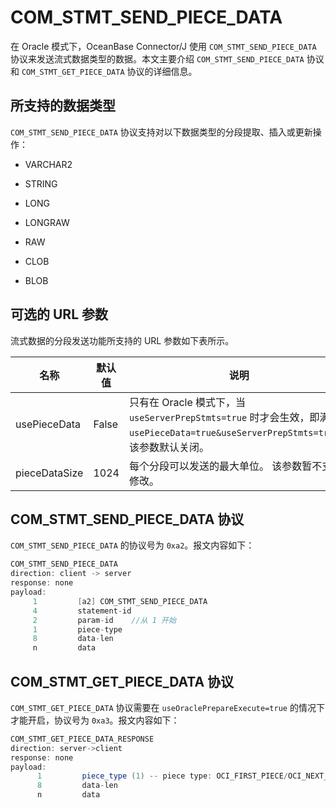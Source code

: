 # COM_STMT_SEND_PIECE_DATA 

在 Oracle 模式下，OceanBase Connector/J 使用 `COM_STMT_SEND_PIECE_DATA` 协议来发送流式数据类型的数据。本文主要介绍 `COM_STMT_SEND_PIECE_DATA` 协议和 `COM_STMT_GET_PIECE_DATA` 协议的详细信息。

## 所支持的数据类型 

`COM_STMT_SEND_PIECE_DATA` 协议支持对以下数据类型的分段提取、插入或更新操作：

* VARCHAR2

  

* STRING

  

* LONG

  

* LONGRAW

  

* RAW

  

* CLOB

  

* BLOB

  




## 可选的 URL 参数 


流式数据的分段发送功能所支持的 URL 参数如下表所示。


|      名称       |  默认值  |                      说明                                       |
|---------------|-------|------------------------------------------------------------------------------------------------------------|
| usePieceData  | False | 只有在 Oracle 模式下，当 `useServerPrepStmts=true` 时才会生效，即满足 `usePieceData=true&useServerPrepStmts=true`。 该参数默认关闭。 |
| pieceDataSize | 1024  | 每个分段可以发送的最大单位。 该参数暂不支持修改。                                                                                  |



## COM_STMT_SEND_PIECE_DATA 协议 


`COM_STMT_SEND_PIECE_DATA` 的协议号为 `0xa2`。报文内容如下：

```java
COM_STMT_SEND_PIECE_DATA
direction: client -> server
response: none
payload:
     1         [a2] COM_STMT_SEND_PIECE_DATA
     4         statement-id
     2         param-id    //从 1 开始
     1         piece-type
     8         data-len
     n         data
```



## COM_STMT_GET_PIECE_DATA 协议 

`COM_STMT_GET_PIECE_DATA` 协议需要在 `useOraclePrepareExecute=true` 的情况下才能开启，协议号为 `0xa3`。报文内容如下：

```java
COM_STMT_GET_PIECE_DATA_RESPONSE
direction: server->client
response: none
payload:
      1         piece_type (1) -- piece type: OCI_FIRST_PIECE/OCI_NEXT_PIECE/OCI_LAST_PIECE
      8         data-len
      n         data
```



